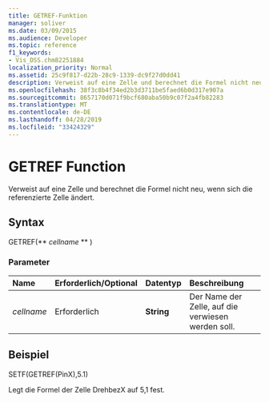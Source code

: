 ```yaml
---
title: GETREF-Funktion
manager: soliver
ms.date: 03/09/2015
ms.audience: Developer
ms.topic: reference
f1_keywords:
- Vis_DSS.chm82251884
localization_priority: Normal
ms.assetid: 25c9f817-d22b-28c9-1339-dc9f27d0dd41
description: Verweist auf eine Zelle und berechnet die Formel nicht neu, wenn sich die referenzierte Zelle ändert.
ms.openlocfilehash: 38f3c8b4f34ed2b3d3711be5faed6b0d317e907a
ms.sourcegitcommit: 8657170d071f9bcf680aba50b9c07f2a4fb82283
ms.translationtype: MT
ms.contentlocale: de-DE
ms.lasthandoff: 04/28/2019
ms.locfileid: "33424329"
---
```

# <a name="getref-function"></a>GETREF Function

Verweist auf eine Zelle und berechnet die Formel nicht neu, wenn sich die referenzierte Zelle ändert.
  
## <a name="syntax"></a>Syntax

GETREF(** *cellname* ** ) 
  
### <a name="parameters"></a>Parameter

|**Name**|**Erforderlich/Optional**|**Datentyp**|**Beschreibung**|
|:-----|:-----|:-----|:-----|
| _cellname_ <br/> |Erforderlich  <br/> |**String** <br/> |Der Name der Zelle, auf die verwiesen werden soll.  <br/> |
   
## <a name="example"></a>Beispiel

SETF(GETREF(PinX),5.1) 
  
Legt die Formel der Zelle DrehbezX auf 5,1 fest. 
  

